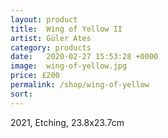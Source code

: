 ```yaml
---
layout: product
title:  Wing of Yellow II
artist: Güler Ates
category: products
date:   2020-02-27 15:53:28 +0000
image:  wing-of-yellow.jpg
price: £200
permalink: /shop/wing-of-yellow
sort: 
---
```

2021, Etching, 23.8x23.7cm
